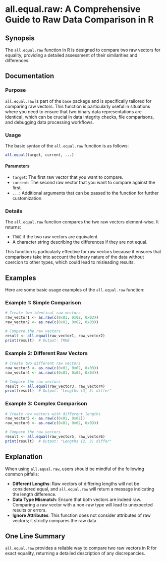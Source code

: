 <!--
Meta Description: # all.equal.raw: A Comprehensive Guide to Raw Data Comparison in R ## Synopsis The `all.equal.raw` function in R is designed to compare two raw vector...
Meta Keywords: raw, vectors, equal, all, function
-->

# all.equal.raw: A Comprehensive Guide to Raw Data Comparison in R

## Synopsis
The `all.equal.raw` function in R is designed to compare two raw vectors for equality, providing a detailed assessment of their similarities and differences.

## Documentation
### Purpose
`all.equal.raw` is part of the `base` package and is specifically tailored for comparing raw vectors. This function is particularly useful in situations where you need to ensure that two binary data representations are identical, which can be crucial in data integrity checks, file comparisons, and debugging data processing workflows.

### Usage
The basic syntax of the `all.equal.raw` function is as follows:

```R
all.equal(target, current, ...)
```

#### Parameters
- `target`: The first raw vector that you want to compare.
- `current`: The second raw vector that you want to compare against the first.
- `...`: Additional arguments that can be passed to the function for further customization.

### Details
The `all.equal.raw` function compares the two raw vectors element-wise. It returns:
- `TRUE` if the two raw vectors are equivalent.
- A character string describing the differences if they are not equal. 

This function is particularly effective for raw vectors because it ensures that comparisons take into account the binary nature of the data without coercion to other types, which could lead to misleading results.

## Examples
Here are some basic usage examples of the `all.equal.raw` function:

### Example 1: Simple Comparison
```R
# Create two identical raw vectors
raw_vector1 <- as.raw(c(0x01, 0x02, 0x03))
raw_vector2 <- as.raw(c(0x01, 0x02, 0x03))

# Compare the raw vectors
result <- all.equal(raw_vector1, raw_vector2)
print(result)  # Output: TRUE
```

### Example 2: Different Raw Vectors
```R
# Create two different raw vectors
raw_vector3 <- as.raw(c(0x01, 0x02, 0x03))
raw_vector4 <- as.raw(c(0x01, 0x02, 0x04))

# Compare the raw vectors
result <- all.equal(raw_vector3, raw_vector4)
print(result)  # Output: "Lengths (3, 3) differ"
```

### Example 3: Complex Comparison
```R
# Create raw vectors with different lengths
raw_vector5 <- as.raw(c(0x01, 0x02))
raw_vector6 <- as.raw(c(0x01, 0x02, 0x03))

# Compare the raw vectors
result <- all.equal(raw_vector5, raw_vector6)
print(result)  # Output: "Lengths (2, 3) differ"
```

## Explanation
When using `all.equal.raw`, users should be mindful of the following common pitfalls:
- **Different Lengths**: Raw vectors of differing lengths will not be considered equal, and `all.equal.raw` will return a message indicating the length difference.
- **Data Type Mismatch**: Ensure that both vectors are indeed raw. Comparing a raw vector with a non-raw type will lead to unexpected results or errors.
- **Ignore Attributes**: This function does not consider attributes of raw vectors; it strictly compares the raw data.

## One Line Summary
`all.equal.raw` provides a reliable way to compare two raw vectors in R for exact equality, returning a detailed description of any discrepancies.
